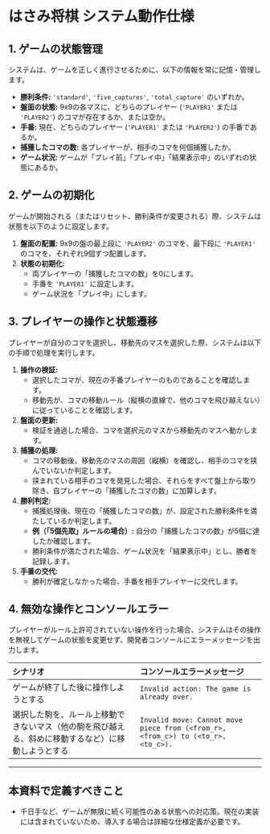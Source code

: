 # はさみ将棋 システム動作仕様

## 1. ゲームの状態管理
システムは、ゲームを正しく進行させるために、以下の情報を常に記憶・管理します。

- **勝利条件:** `'standard'`, `'five_captures'`, `'total_capture'` のいずれか。
- **盤面の状態:** 9x9の各マスに、どちらのプレイヤー (`'PLAYER1'` または `'PLAYER2'`) のコマが存在するか、または空か。
- **手番:** 現在、どちらのプレイヤー (`'PLAYER1'` または `'PLAYER2'`) の手番であるか。
- **捕獲したコマの数:** 各プレイヤーが、相手のコマを何個捕獲したか。
- **ゲーム状況:** ゲームが「プレイ前」「プレイ中」「結果表示中」のいずれの状態にあるか。

## 2. ゲームの初期化
ゲームが開始される（またはリセット、勝利条件が変更される）際、システムは状態を以下のように設定します。

1.  **盤面の配置:** 9x9の盤の最上段に `'PLAYER2'` のコマを、最下段に `'PLAYER1'` のコマを、それぞれ9個ずつ配置します。
2.  **状態の初期化:**
    -   両プレイヤーの「捕獲したコマの数」を0にします。
    -   手番を `'PLAYER1'` に設定します。
    -   ゲーム状況を「プレイ中」にします。

## 3. プレイヤーの操作と状態遷移
プレイヤーが自分のコマを選択し、移動先のマスを選択した際、システムは以下の手順で処理を実行します。

1.  **操作の検証:**
    -   選択したコマが、現在の手番プレイヤーのものであることを確認します。
    -   移動先が、コマの移動ルール（縦横の直線で、他のコマを飛び越えない）に従っていることを確認します。
2.  **盤面の更新:**
    -   検証を通過した場合、コマを選択元のマスから移動先のマスへ動かします。
3.  **捕獲の処理:**
    -   コマの移動後、移動先のマスの周囲（縦横）を確認し、相手のコマを挟んでいないか判定します。
    -   挟まれている相手のコマを発見した場合、それらをすべて盤上から取り除き、自プレイヤーの「捕獲したコマの数」に加算します。
4.  **勝利判定:**
    -   捕獲処理後、現在の「捕獲したコマの数」が、設定された勝利条件を満たしているか判定します。
    -   **例（「5個先取」ルールの場合）:** 自分の「捕獲したコマの数」が5個に達したか確認します。
    -   勝利条件が満たされた場合、ゲーム状況を「結果表示中」とし、勝者を記録します。
5.  **手番の交代:**
    -   勝利が確定しなかった場合、手番を相手プレイヤーに交代します。

## 4. 無効な操作とコンソールエラー
プレイヤーがルール上許可されていない操作を行った場合、システムはその操作を無視してゲームの状態を変更せず、開発者コンソールにエラーメッセージを出力します。

| シナリオ | コンソールエラーメッセージ |
| :--- | :--- |
| ゲームが終了した後に操作しようとする | `Invalid action: The game is already over.` |
| 選択した駒を、ルール上移動できないマス（他の駒を飛び越える、斜めに移動するなど）に移動しようとする | `Invalid move: Cannot move piece from (<from_r>, <from_c>) to (<to_r>, <to_c>).` |

---
## 本資料で定義すべきこと
- 千日手など、ゲームが無限に続く可能性のある状態への対応策。現在の実装には含まれていないため、導入する場合は詳細な仕様定義が必要です。
